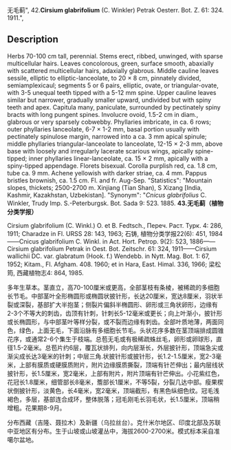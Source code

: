 无毛蓟",
42.**Cirsium glabrifolium** (C. Winkler) Petrak Oesterr. Bot. Z. 61: 324. 1911.",

## Description
Herbs 70-100 cm tall, perennial. Stems erect, ribbed, unwinged, with sparse multicellular hairs. Leaves concolorous, green, surface smooth, abaxially with scattered multicellular hairs, adaxially glabrous. Middle cauline leaves sessile, elliptic to elliptic-lanceolate, to 20 × 8 cm, pinnately divided, semiamplexicaul; segments 5 or 6 pairs, elliptic, ovate, or triangular-ovate, with 3-5 unequal teeth tipped with a 5-12 mm spine. Upper cauline leaves similar but narrower, gradually smaller upward, undivided but with spiny teeth and apex. Capitula many, paniculate, surrounded by pectinately spiny bracts with long pungent spines. Involucre ovoid, 1.5-2 cm in diam., glabrous or very sparsely cobwebby. Phyllaries imbricate, in ca. 6 rows; outer phyllaries lanceolate, 6-7 × 1-2 mm, basal portion usually with pectinately spinulose margin, narrowed into a ca. 3 mm apical spinule; middle phyllaries triangular-lanceolate to lanceolate, 12-15 × 2-3 mm, above base with loosely and irregularly lacerate scarious wings, apically spine-tipped; inner phyllaries linear-lanceolate, ca. 15 × 2 mm, apically with a spiny-tipped appendage. Florets bisexual. Corolla purplish red, ca. 1.8 cm, tube ca. 9 mm. Achene yellowish with darker striae, ca. 4 mm. Pappus bristles brownish, ca. 1.5 cm. Fl. and fr. Aug-Sep.
  "Statistics": "Mountain slopes, thickets; 2500-2700 m. Xinjiang (Tian Shan), S Xizang [India, Kashmir, Kazakhstan, Uzbekistan].
  "Synonym": "*Cnicus glabrifolius* C. Winkler, Trudy Imp. S.-Peterburgsk. Bot. Sada 9: 523. 1885.
**43.无毛蓟（植物分类学报）**

Cirsium glabrifolium (C. Winkl.) O. et B. Fedtsch., Переч. Раст. Турк. 4: 286, 1911; Charadze in Fl. URSS 28: 143, 1963; 石铸, 植物分类学报22(6): 451, 1984——Cnicus glabrifolium C. Winkl. in Act. Hort. Petrop. 9(2): 523, 1886——Cirsium glabrifolium Petrak in Oest. Bot. Zeitschr. 61: 324, 1911——Cirsium wallichii DC. var. glabratum (Hook. f.) Wendebb. in Nytt. Mag. Bot. 1: 67, 1952; Kitam., Fl. Afgham. 408. 1960; et in Hara, East. Himal. 336, 1966; 梁松筠, 西藏植物志4: 864, 1985.

多年生草本。茎直立，高70-100厘米或更高，全部茎枝有条棱，被稀疏的多细胞长节毛。中部茎叶全形椭圆形或椭圆状披针形，长达20厘米，宽达8厘米，羽状半裂或深裂，基部扩大半抱茎；侧裂片偏斜半椭圆形、卵形或三角状卵形，边缘有2-3个不等大的刺齿，齿顶有针刺，针刺长5-12毫米或更长；向上叶渐小，披针形或长椭圆形，与中部茎叶等样分裂，或不裂而边缘有刺齿。全部叶质地薄，两面同色，绿色，上面无毛，下面沿脉有多细胞长节毛。头状花序多数在茎顶端排成圆锥花序，或通常2-6个集生于枝端。总苞无毛或有极稀疏蛛丝毛，卵形或卵球形，直径1.5-2毫米。总苞片约6层，覆瓦状排列，向内层渐长，外层披针形，顶端急尖或渐尖成长达3毫米的针刺；中层三角.状披针形或披针形，长1.2-1.5厘米，宽2-3毫米，上部有膜质或硬膜质附片，附片边缘膜质撕裂，顶端有针芒伸出；最内层线状披针形，长1.5厘米，宽2毫米，上部有附片，附片顶端有针芒伸出。小花紫红色，花冠长1.8厘米，细管部长8毫米，簷部长1厘米，不等5裂，分裂几达中部。瘦果楔状倒披针形，淡黄色，长4毫米，宽2毫米，顶端截形，有黑色纵细色纹。冠毛浅褐色，多层，基部连合成环，整体脱落；冠毛刚毛长羽毛状，长1.5厘米，顶端稍增粗。花果期8-9月。

分布西藏（吉隆、聂拉木）及新疆（乌拉丝台）。克什米尔地区、印度北部及苏联中亚地区有分布。生于山坡或山坡灌丛中，海拔2600-2700米。模式标本采自准噶尔盆地。
